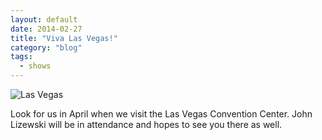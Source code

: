 ```yaml
---
layout: default
date: 2014-02-27
title: "Viva Las Vegas!"
category: "blog"
tags:
  - shows
---
```


![Las Vegas](/static/uploads/blog-lv-sign.jpg)

Look for us in April when we visit the Las Vegas Convention Center. John Lizewski will be in attendance and hopes to see you there as well.